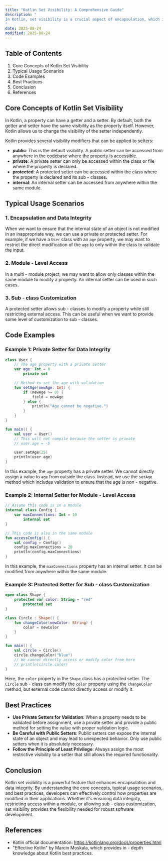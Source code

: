 ```yaml
---
title: "Kotlin Set Visibility: A Comprehensive Guide"
description: "
In Kotlin, set visibility is a crucial aspect of encapsulation, which is one of the fundamental principles of object - oriented programming. It allows developers to control how and where the setter methods of properties can be accessed. By setting appropriate visibility for setters, we can ensure that the internal state of an object is modified in a controlled and safe manner. This blog post aims to provide an in - depth understanding of Kotlin set visibility, including core concepts, typical usage scenarios, and best practices.
"
date: 2025-08-24
modified: 2025-08-24
---
```


## Table of Contents
1. Core Concepts of Kotlin Set Visibility
2. Typical Usage Scenarios
3. Code Examples
4. Best Practices
5. Conclusion
6. References

## Core Concepts of Kotlin Set Visibility
In Kotlin, a property can have a getter and a setter. By default, both the getter and setter have the same visibility as the property itself. However, Kotlin allows us to change the visibility of the setter independently.

Kotlin provides several visibility modifiers that can be applied to setters:
- **public**: This is the default visibility. A public setter can be accessed from anywhere in the codebase where the property is accessible.
- **private**: A private setter can only be accessed within the class or file where the property is declared.
- **protected**: A protected setter can be accessed within the class where the property is declared and its sub - classes.
- **internal**: An internal setter can be accessed from anywhere within the same module.

## Typical Usage Scenarios
### 1. Encapsulation and Data Integrity
When we want to ensure that the internal state of an object is not modified in an inappropriate way, we can use a private or protected setter. For example, if we have a `User` class with an `age` property, we may want to restrict the direct modification of the `age` to only within the class to validate the input.

### 2. Module - Level Access
In a multi - module project, we may want to allow only classes within the same module to modify a property. An internal setter can be used in such cases.

### 3. Sub - class Customization
A protected setter allows sub - classes to modify a property while still restricting external access. This can be useful when we want to provide some level of customization to sub - classes.

## Code Examples

### Example 1: Private Setter for Data Integrity
```kotlin
class User {
    // The age property with a private setter
    var age: Int = 0
        private set

    // Method to set the age with validation
    fun setAge(newAge: Int) {
        if (newAge >= 0) {
            field = newAge
        } else {
            println("Age cannot be negative.")
        }
    }
}

fun main() {
    val user = User()
    // This will not compile because the setter is private
    // user.age = -5 

    user.setAge(25)
    println(user.age) 
}
```
In this example, the `age` property has a private setter. We cannot directly assign a value to `age` from outside the class. Instead, we use the `setAge` method which includes validation to ensure that the age is non - negative.

### Example 2: Internal Setter for Module - Level Access
```kotlin
// Assume this code is in a module
internal class Config {
    var maxConnections: Int = 10
        internal set
}

// This code is also in the same module
fun accessConfig() {
    val config = Config()
    config.maxConnections = 20
    println(config.maxConnections)
}
```
In this example, the `maxConnections` property has an internal setter. It can be modified from anywhere within the same module.

### Example 3: Protected Setter for Sub - class Customization
```kotlin
open class Shape {
    protected var color: String = "red"
        protected set
}

class Circle : Shape() {
    fun changeColor(newColor: String) {
        color = newColor
    }
}

fun main() {
    val circle = Circle()
    circle.changeColor("blue")
    // We cannot directly access or modify color from here
    // println(circle.color) 
}
```
Here, the `color` property in the `Shape` class has a protected setter. The `Circle` sub - class can modify the `color` property using the `changeColor` method, but external code cannot directly access or modify it.

## Best Practices
- **Use Private Setters for Validation**: When a property needs to be validated before assignment, use a private setter and provide a public method for setting the value with proper validation logic.
- **Be Careful with Public Setters**: Public setters can expose the internal state of an object and may lead to unexpected behavior. Only use public setters when it is absolutely necessary.
- **Follow the Principle of Least Privilege**: Always assign the most restrictive visibility to a setter that still allows the required functionality.

## Conclusion
Kotlin set visibility is a powerful feature that enhances encapsulation and data integrity. By understanding the core concepts, typical usage scenarios, and best practices, developers can effectively control how properties are modified in their applications. Whether it's ensuring data integrity, restricting access within a module, or allowing sub - class customization, set visibility provides the flexibility needed for robust software development.

## References
- Kotlin official documentation: https://kotlinlang.org/docs/properties.html
- "Effective Kotlin" by Marcin Moskala, which provides in - depth knowledge about Kotlin best practices. 
